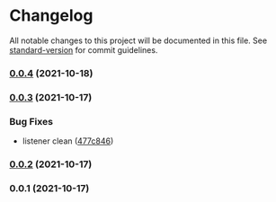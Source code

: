 # Changelog

All notable changes to this project will be documented in this file. See [standard-version](https://github.com/conventional-changelog/standard-version) for commit guidelines.

### [0.0.4](https://github.com/Saber2pr/vsc-ts-ast-viewer/compare/v0.0.3...v0.0.4) (2021-10-18)

### [0.0.3](https://github.com/Saber2pr/vsc-ts-ast-viewer/compare/v0.0.2...v0.0.3) (2021-10-17)


### Bug Fixes

* listener clean ([477c846](https://github.com/Saber2pr/vsc-ts-ast-viewer/commit/477c846886f681d1e6ee312e43599f78be57c8ad))

### [0.0.2](https://github.com/Saber2pr/vsc-ts-ast-viewer/compare/v0.0.1...v0.0.2) (2021-10-17)

### 0.0.1 (2021-10-17)
